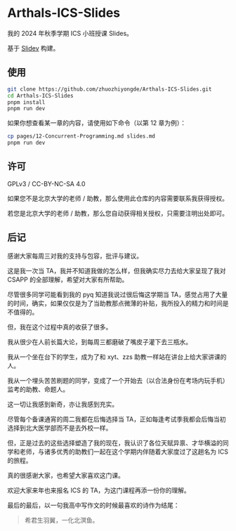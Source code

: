 # Arthals-ICS-Slides

我的 2024 年秋季学期 ICS 小班授课 Slides。

基于 [Slidev](https://sli.dev/) 构建。

## 使用

```bash
git clone https://github.com/zhuozhiyongde/Arthals-ICS-Slides.git
cd Arthals-ICS-Slides
pnpm install
pnpm run dev
```

如果你想查看某一章的内容，请使用如下命令（以第 12 章为例）：

```bash
cp pages/12-Concurrent-Programming.md slides.md
pnpm run dev
```

## 许可

GPLv3 / CC-BY-NC-SA 4.0

如果您不是北京大学的老师 / 助教，那么使用此仓库的内容需要联系我获得授权。

若您是北京大学的老师 / 助教，那么您自动获得相关授权，只需要注明出处即可。

## 后记

感谢大家每周三对我的支持与包容，批评与建议。

这是我一次当 TA，我并不知道我做的怎么样，但我确实尽力去给大家呈现了我对 CSAPP 的全部理解，希望对大家有所帮助。

尽管很多同学可能看到我的 pyq 知道我说过很后悔这学期当 TA，感觉占用了大量的时间，确实，如果仅仅是为了当助教那点微薄的补贴，我所投入的精力和时间是不值得的。

但，我在这个过程中真的收获了很多。

我从很少在人前长篇大论，到每周三都磨破了嘴皮子灌下去三瓶水。

我从一个坐在台下的学生，成为了和 xyt、zzs 助教一样站在讲台上给大家讲课的人。

我从一个埋头苦苦刷题的同学，变成了一个开始去（以合法身份在考场内玩手机）监考的助教、命题人。

这一切让我感到新奇，亦让我感到充实。

尽管每个备课通宵的周二我都在后悔选择当 TA，正如每逢考试季我都会后悔当初选择到北大医学部而不是去外校一样。

但，正是过去的这些选择塑造了我的现在，我认识了各位天赋异禀、才华横溢的同学和老师，与诸多优秀的助教们一起在这个学期内伴随着大家度过了这趟名为 ICS 的旅程。

真的很感谢大家，也希望大家喜欢这门课。

欢迎大家来年也来报名 ICS 的 TA，为这门课程再添一份你的理解。

最后的最后，以一句我高中写作文的时候最喜欢的诗作为结尾：

> 希君生羽翼，一化北溟鱼。
